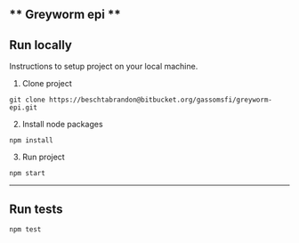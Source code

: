 ** Greyworm epi **
---

## Run locally

Instructions to setup project on your local machine.

1. Clone project
```
git clone https://beschtabrandon@bitbucket.org/gassomsfi/greyworm-epi.git
```
2. Install node packages
```
npm install
```
3. Run project
```
npm start
```

---

## Run tests

```
npm test
```
